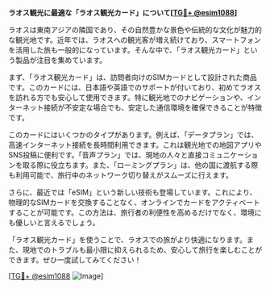 **ラオス観光に最適な「ラオス観光カード」について[[TG💪+ @esim1088](https://t.me/s/esim1088)]**

ラオスは東南アジアの隣国であり、その自然豊かな景色や伝統的な文化が魅力的な観光地です。近年では、ラオスへの観光客が増え続けており、スマートフォンを活用した旅も一般的になっています。そんな中で、「ラオス観光カード」という製品が注目を集めています。

まず、「ラオス観光カード」は、訪問者向けのSIMカードとして設計された商品です。このカードには、日本語や英語でのサポートが付いており、初めてラオスを訪れる方でも安心して使用できます。特に観光地でのナビゲーションや、インターネット接続が不安定な場合でも、安定した通信環境を確保できることが特徴です。

このカードにはいくつかのタイプがあります。例えば、「データプラン」では、高速インターネット接続を長時間利用できます。これは観光地での地図アプリやSNS投稿に便利です。「音声プラン」では、現地の人々と直接コミュニケーションを取る際に役立ちます。また、「ローミングプラン」は、他の国に渡航する際も利用可能で、旅行中のネットワーク切り替えがスムーズに行えます。

さらに、最近では「eSIM」という新しい技術も登場しています。これにより、物理的なSIMカードを交換することなく、オンラインでカードをアクティベートすることが可能です。この方法は、旅行者の利便性を高めるだけでなく、環境にも優しいと言えるでしょう。

「ラオス観光カード」を使うことで、ラオスでの旅がより快適になります。また、現地でのトラブルも最小限に抑えられるため、安心して旅行を楽しむことができます。ぜひ一度試してみてください！

[[TG💪+ @esim1088](https://t.me/s/esim1088) ![Image](https://i.postimg.cc/Y0z9fWf4/image.png)]